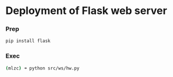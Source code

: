 # Deployment of Flask web server

### Prep
```bash
pip install flask
```

### Exec
```bash
(mlzc) ➜ python src/ws/hw.py 
```
